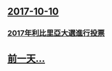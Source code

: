 ## [2017-10-10](/zh/news/2017/10/10/index.md)

### [2017年利比里亞大選進行投票 ](/zh/news/2017/10/10/2017年利比里亞大選進行投票.md)
## [前一天...](/zh/news/2017/10/9/index.md)

